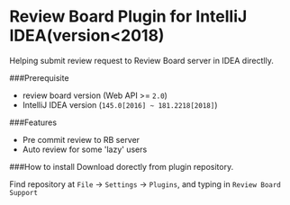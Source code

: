 # Review Board Plugin for IntelliJ IDEA(version<2018) 
Helping submit review request to Review Board server in IDEA directlly.

###Prerequisite

* review board version (Web API >= `2.0`)
* IntelliJ IDEA version (`145.0[2016] ~ 181.2218[2018]`)

###Features
* Pre commit review to RB server
* Auto review for some 'lazy' users

###How to install
Download dorectly from plugin repository.

Find repository at `File` -> `Settings` -> `Plugins`, and typing in `Review Board Support`